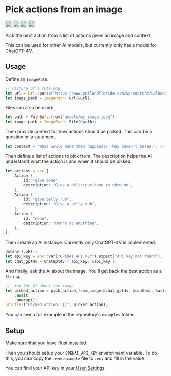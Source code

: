 # Pick actions from an image

[<img alt="github" src="https://img.shields.io/badge/github-paudrow/pick action from image-8da0cb?style=for-the-badge&labelColor=555555&logo=github" height="20">](https://github.com/paudrow/pick-action-from-image)
[<img alt="crates.io" src="https://img.shields.io/crates/v/pick_action_from_image.svg?style=for-the-badge&color=fc8d62&logo=rust" height="20">](https://crates.io/crates/pick_action_from_image)
[<img alt="docs.rs" src="https://img.shields.io/badge/docs.rs-pick_action_from_image-66c2a5?style=for-the-badge&labelColor=555555&logo=docs.rs" height="20">](https://docs.rs/pick_action_from_image)
[<img alt="build status" src="https://img.shields.io/github/actions/workflow/status/paudrow/pick-action-from-image/ci.yaml?branch=main&style=for-the-badge" height="20">](https://github.com/paudrow/pick-action-from-image/actions/workflows/ci.yaml?query=branch%3Amain)

Pick the best action from a list of actions given an image and context.

This can be used for other AI models, but currently only has a model for [ChatGPT-4V](https://platform.openai.com/docs/guides/vision).

## Usage

Define an `ImagePath`:

```rust
// Picture of a cute dog
let url = Url::parse("https://www.petlandflorida.com/wp-content/uploads/2022/04/shutterstock_1290320698-1-scaled.jpg").unwrap();
let image_path = ImagePath::Url(&url);
```

Files can also be used:
```rust
let path = PathBuf::from("assets/my_image.jpeg");
let image_path = ImagePath::File(&path);
```

Then provide context for how actions should be picked. This can be a question or a statement.

```rust
let context = "What would make them happiest? They haven't eaten."; // Your question
```

Then define a list of actions to pick from. The description helps the AI understand what the action is and when it should be picked.

```rust
let actions = vec![
    Action {
        id: "give bone",
        description: "Give a delicious bone to chew on",
    },
    Action {
        id: "give belly rub",
        description: "Give a belly rub",
    },
    Action {
        id: "none",
        description: "Don't do anything",
    },
];
```

Then create an AI instance. Currently only ChatGPT-4V is implemented.

```rust
dotenv().ok();
let api_key = env::var("OPENAI_API_KEY").expect("API key not found");
let chat_gpt4v = ChatGpt4v { api_key: &api_key };
```

And finally, ask the AI about the image. You'll get back the best action as a `String`.

``` rust
//  Ask the AI about the image
let picked_action = pick_action_from_image(&chat_gpt4v, &context, &actions, &image_path)
    .await
    .unwrap();
println!("Picked action: {}", picked_action);
```

You can see a full example in the repository's `examples` folder.

## Setup

Make sure that you have [Rust installed](https://www.rust-lang.org/tools/install).

Then you should setup your `OPENAI_API_KEY` environment variable.
To do this, you can copy the `.env.example` file to `.env` and fill in the value.

You can find your API key in your [User Settings](https://help.openai.com/en/articles/4936850-where-do-i-find-my-api-key).
